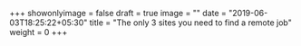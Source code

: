 +++
showonlyimage = false
draft = true
image = ""
date = "2019-06-03T18:25:22+05:30"
title = "The only 3 sites you need to find a remote job"
weight = 0
+++
<!--more-->